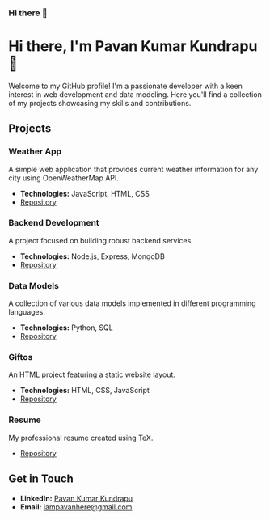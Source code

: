 ### Hi there 👋
# Hi there, I'm Pavan Kumar Kundrapu 👋

Welcome to my GitHub profile! I'm a passionate developer with a keen interest in web development and data modeling. Here you'll find a collection of my projects showcasing my skills and contributions.

## Projects

### Weather App
A simple web application that provides current weather information for any city using OpenWeatherMap API.

- **Technologies:** JavaScript, HTML, CSS
- [Repository](https://github.com/Pavankundrapu/weather-app)

### Backend Development
A project focused on building robust backend services.

- **Technologies:** Node.js, Express, MongoDB
- [Repository](https://github.com/Pavankundrapu/backend-development)

### Data Models
A collection of various data models implemented in different programming languages.

- **Technologies:** Python, SQL
- [Repository](https://github.com/Pavankundrapu/data-models)

### Giftos
An HTML project featuring a static website layout.

- **Technologies:** HTML, CSS, JavaScript
- [Repository](https://github.com/Pavankundrapu/giftos)

### Resume
My professional resume created using TeX.

- [Repository](https://github.com/Pavankundrapu/resume)

## Get in Touch
- **LinkedIn:** [Pavan Kumar Kundrapu](https://www.linkedin.com/in/pavan-kumar-3b8a05249/)
- **Email:** [iampavanhere@gmail.com](mailto:iampavanhere@gmail.com)






<!--
**Pavankundrapu/Pavankundrapu** is a ✨ _special_ ✨ repository because its `README.md` (this file) appears on your GitHub profile.

Here are some ideas to get you started:

- 🔭 I’m currently working on ...
- 🌱 I’m currently learning ...
- 👯 I’m looking to collaborate on ...
- 🤔 I’m looking for help with ...
- 💬 Ask me about ...
- 📫 How to reach me: ...
- 😄 Pronouns: ...
- ⚡ Fun fact: ...
-->
